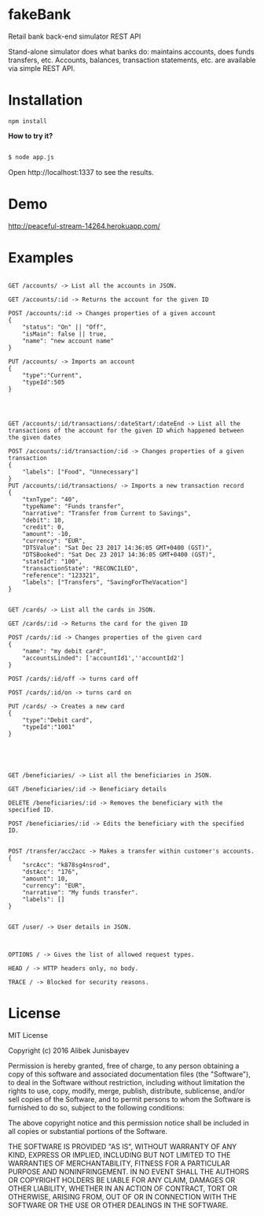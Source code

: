 # fakeBank
Retail bank back-end simulator REST API

Stand-alone simulator does what banks do: maintains accounts, does funds transfers, etc.
Accounts, balances, transaction statements, etc. are available via simple REST API. 

# Installation
```
npm install
```

__How to try it?__

```sh

$ node app.js

```

Open http://localhost:1337 to see the results.


# Demo

http://peaceful-stream-14264.herokuapp.com/



# Examples

```

GET /accounts/ -> List all the accounts in JSON.

GET /accounts/:id -> Returns the account for the given ID

POST /accounts/:id -> Changes properties of a given account
{   
    "status": "On" || "Off",
    "isMain": false || true,
    "name": "new account name"
}

PUT /accounts/ -> Imports an account
{
    "type":"Current",
    "typeId":505
}




GET /accounts/:id/transactions/:dateStart/:dateEnd -> List all the transactions of the account for the given ID which happened between the given dates

POST /accounts/:id/transaction/:id -> Changes properties of a given transaction
{
    "labels": ["Food", "Unnecessary"]
}
PUT /accounts/:id/transactions/ -> Imports a new transaction record
{
    "txnType": "40",
    "typeName": "Funds transfer",
    "narrative": "Transfer from Current to Savings",
    "debit": 10,
    "credit": 0,
    "amount": -10,
    "currency": "EUR",
    "DTSValue": "Sat Dec 23 2017 14:36:05 GMT+0400 (GST)",
    "DTSBooked": "Sat Dec 23 2017 14:36:05 GMT+0400 (GST)",
    "stateId": "100",
    "transactionState": "RECONCILED",
    "reference": "123321",
    "labels": ["Transfers", "SavingForTheVacation"]
}


GET /cards/ -> List all the cards in JSON.

GET /cards/:id -> Returns the card for the given ID

POST /cards/:id -> Changes properties of the given card
{   
    "name": "my debit card",
    "accountsLinded": ['accountId1',''accountId2']
}

POST /cards/:id/off -> turns card off

POST /cards/:id/on -> turns card on

PUT /cards/ -> Creates a new card
{
    "type":"Debit card",
    "typeId":"1001"
}





GET /beneficiaries/ -> List all the beneficiaries in JSON.

GET /beneficiaries/:id -> Beneficiary details

DELETE /beneficiaries/:id -> Removes the beneficiary with the specified ID.

POST /beneficiaries/:id -> Edits the beneficiary with the specified ID.


POST /transfer/acc2acc -> Makes a transfer within customer's accounts.
{
    "srcAcc": "k878sg4nsrod",
    "dstAcc": "176",
    "amount": 10,
    "currency": "EUR",
    "narrative": "My funds transfer".
    "labels": []
}


GET /user/ -> User details in JSON.



OPTIONS / -> Gives the list of allowed request types.

HEAD / -> HTTP headers only, no body.

TRACE / -> Blocked for security reasons.

```

# License

MIT License

Copyright (c) 2016 Alibek Junisbayev

Permission is hereby granted, free of charge, to any person obtaining a copy
of this software and associated documentation files (the "Software"), to deal
in the Software without restriction, including without limitation the rights
to use, copy, modify, merge, publish, distribute, sublicense, and/or sell
copies of the Software, and to permit persons to whom the Software is
furnished to do so, subject to the following conditions:

The above copyright notice and this permission notice shall be included in all
copies or substantial portions of the Software.

THE SOFTWARE IS PROVIDED "AS IS", WITHOUT WARRANTY OF ANY KIND, EXPRESS OR
IMPLIED, INCLUDING BUT NOT LIMITED TO THE WARRANTIES OF MERCHANTABILITY,
FITNESS FOR A PARTICULAR PURPOSE AND NONINFRINGEMENT. IN NO EVENT SHALL THE
AUTHORS OR COPYRIGHT HOLDERS BE LIABLE FOR ANY CLAIM, DAMAGES OR OTHER
LIABILITY, WHETHER IN AN ACTION OF CONTRACT, TORT OR OTHERWISE, ARISING FROM,
OUT OF OR IN CONNECTION WITH THE SOFTWARE OR THE USE OR OTHER DEALINGS IN THE
SOFTWARE.
